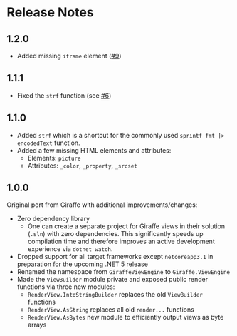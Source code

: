 Release Notes
=============

## 1.2.0

- Added missing `iframe` element ([#9](https://github.com/giraffe-fsharp/Giraffe.ViewEngine/issues/9))

## 1.1.1

- Fixed the `strf` function (see [#6](https://github.com/giraffe-fsharp/Giraffe.ViewEngine/issues/6))

## 1.1.0

- Added `strf` which is a shortcut for the commonly used `sprintf fmt |> encodedText` function.
- Added a few missing HTML elements and attributes:
    - Elements: `picture`
    - Attributes: `_color`, `_property`, `_srcset`

## 1.0.0

Original port from Giraffe with additional improvements/changes:

- Zero dependency library
    - One can create a separate project for Giraffe views in their solution (`.sln`) with zero dependencies. This significantly speeds up compilation time and therefore improves an active development experience via `dotnet watch`.
- Dropped support for all target frameworks except `netcoreapp3.1` in preparation for the upcoming .NET 5 release
- Renamed the namespace from `GiraffeViewEngine` to `Giraffe.ViewEngine`
- Made the `ViewBuilder` module private and exposed public render functions via three new modules:
    - `RenderView.IntoStringBuilder` replaces the old `ViewBuilder` functions
    - `RenderView.AsString` replaces all old `render...` functions
    - `RenderView.AsBytes` new module to efficiently output views as byte arrays